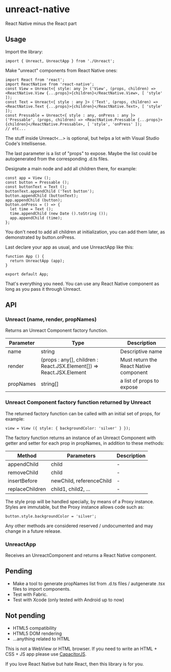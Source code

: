 # unreact-native
React Native minus the React part

## Usage

Import the library:

```tsx
import { Unreact, UnreactApp } from './Unreact';
```

Make "unreact" components from React Native ones:

```tsx
import React from 'react';
import ReactNative from 'react-native';
const View = Unreact<{ style: any }> ('View', (props, children) => <ReactNative.View {...props}>{children}</ReactNative.View>, [ 'style' ]);
const Text = Unreact<{ style : any }> ('Text', (props, children) => <ReactNative.Text {...props}>{children}</ReactNative.Text>, [ 'style' ]);
const Pressable = Unreact<{ style : any, onPress : any }> ('Pressable', (props, children) => <ReactNative.Pressable {...props}>{children}</ReactNative.Pressable>, [ 'style', 'onPress' ]);
// etc...
```

The stuff inside Unreact<...> is optional, but helps a lot with Visual Studio Code's Intellisense.

The last parameter is a list of "props" to expose. Maybe the list could be autogenerated from the corresponding .d.ts files.

Designate a main node and add all children there, for example:

```tsx
const app = View ();
const button = Pressable ();
const buttonText = Text ();
buttonText.appendChild ('Test button');
button.appendChild (buttonText);
app.appendChild (button);
button.onPress = () => {
  let time = Text ();
  time.appendChild (new Date ().toString ());
  app.appendChild (time);
};
```

You don't need to add all children at initialization, you can add them later, as demonstrated by button.onPress.

Last declare your app as usual, and use UnreactApp like this:

```tsx
function App () {
  return UnreactApp (app);
}

export default App;
```

That's everything you need. You can use any React Native component as long as you pass it through Unreact.

## API

### Unreact<PropsType> (name, render, propNames)

Returns an Unreact Component factory function.

Parameter | Type | Description
--- | --- | ---
name | string | Descriptive name
render | (props : any[], children : React.JSX.Element[]) => React.JSX.Element | Must return the React Native component
propNames | string[] | a list of props to expose

### Unreact Component factory function returned by Unreact

The returned factory function can be called with an initial set of props, for example:

```tsx
view = View ({ style: { backgroundColor: 'silver' } });
```

The factory function returns an instance of an Unreact Component with getter and setter for each prop in propNames, in addition to these methods:

Method | Parameters | Description
--- | --- | ---
appendChild | child | -
removeChild | child | -
insertBefore | newChild, referenceChild | -
replaceChildren | child1, child2, ... | -

The style prop will be handled specially, by means of a Proxy instance. Styles are immutable, but the Proxy instance allows code such as:

```tsx
button.style.backgroundColor = 'silver';
```

Any other methods are considered reserved / undocumented and may change in a future release.

### UnreactApp

Receives an UnreactComponent and returns a React Native component.

## Pending

* Make a tool to generate propNames list from .d.ts files / autgenerate .tsx files to import components.
* Test with Fabric.
* Test with Xcode (only tested with Android up to now)

## Not pending

* HTML5 compatibility
* HTML5 DOM rendering
* ...anything related to HTML

This is not a WebView or HTML browser. If you need to write an HTML + CSS + JS app please use [CapacitorJS](https://capacitorjs.com/).

If you love React Native but hate React, then this library is for you.
